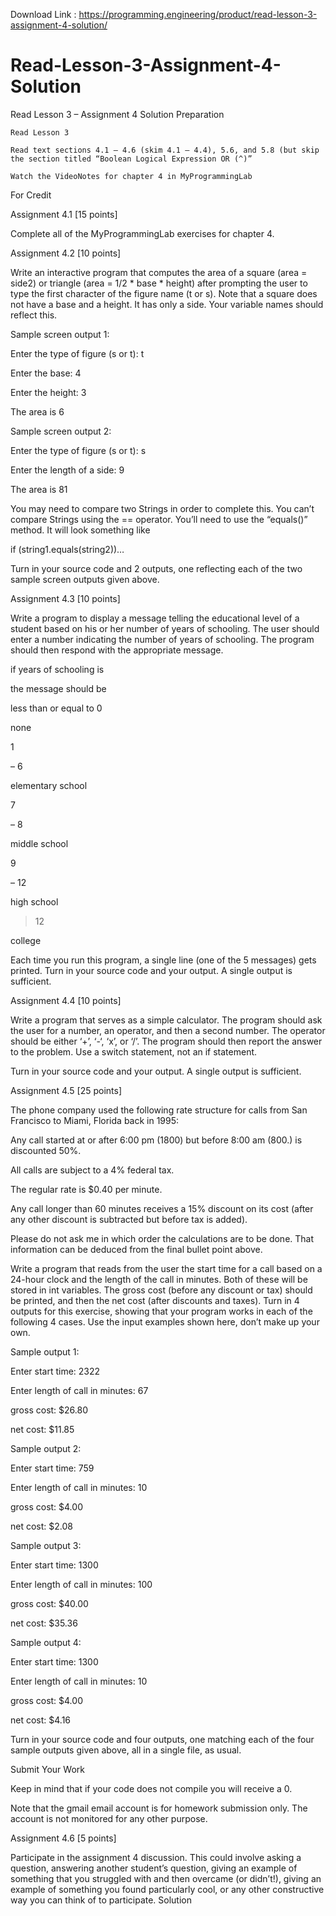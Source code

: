 Download Link : https://programming.engineering/product/read-lesson-3-assignment-4-solution/

# Read-Lesson-3-Assignment-4-Solution
Read Lesson 3 – Assignment 4 Solution
Preparation

    Read Lesson 3

    Read text sections 4.1 – 4.6 (skim 4.1 – 4.4), 5.6, and 5.8 (but skip the section titled “Boolean Logical Expression OR (^)”

    Watch the VideoNotes for chapter 4 in MyProgrammingLab

For Credit

Assignment 4.1 [15 points]

Complete all of the MyProgrammingLab exercises for chapter 4.

Assignment 4.2 [10 points]

Write an interactive program that computes the area of a square (area = side2) or triangle (area = 1/2 * base * height) after prompting the user to type the first character of the figure name (t or s). Note that a square does not have a base and a height. It has only a side. Your variable names should reflect this.

Sample screen output 1:

Enter the type of figure (s or t): t

Enter the base: 4

Enter the height: 3

The area is 6

Sample screen output 2:

Enter the type of figure (s or t): s

Enter the length of a side: 9

The area is 81

You may need to compare two Strings in order to complete this. You can’t compare Strings using the == operator. You’ll need to use the “equals()” method. It will look something like

if (string1.equals(string2))…

Turn in your source code and 2 outputs, one reflecting each of the two sample screen outputs given above.

Assignment 4.3 [10 points]

Write a program to display a message telling the educational level of a student based on his or her number of years of schooling. The user should enter a number indicating the number of years of schooling. The program should then respond with the appropriate message.

	

if years of schooling is
	

the message should be

less than or equal to 0
	

none

1
	

– 6
	

elementary school

7
	

– 8
	

middle school

9
	

– 12
	

high school

> 12
	

college

Each time you run this program, a single line (one of the 5 messages) gets printed. Turn in your source code and your output. A single output is sufficient.

Assignment 4.4 [10 points]

Write a program that serves as a simple calculator. The program should ask the user for a number, an operator, and then a second number. The operator should be either ‘+’, ‘-‘, ‘x’, or ‘/’. The program should then report the answer to the problem. Use a switch statement, not an if statement.

Turn in your source code and your output. A single output is sufficient.

Assignment 4.5 [25 points]

The phone company used the following rate structure for calls from San Francisco to Miami, Florida back in 1995:

Any call started at or after 6:00 pm (1800) but before 8:00 am (800.) is discounted 50%.

All calls are subject to a 4% federal tax.

The regular rate is $0.40 per minute.

Any call longer than 60 minutes receives a 15% discount on its cost (after any other discount is subtracted but before tax is added).

Please do not ask me in which order the calculations are to be done. That information can be deduced from the final bullet point above.

Write a program that reads from the user the start time for a call based on a 24-hour clock and the length of the call in minutes. Both of these will be stored in int variables. The gross cost (before any discount or tax) should be printed, and then the net cost (after discounts and taxes). Turn in 4 outputs for this exercise, showing that your program works in each of the following 4 cases. Use the input examples shown here, don’t make up your own.

Sample output 1:

Enter start time: 2322

Enter length of call in minutes: 67

gross cost: $26.80

net cost: $11.85

Sample output 2:

Enter start time: 759

Enter length of call in minutes: 10

gross cost: $4.00

net cost: $2.08

Sample output 3:

Enter start time: 1300

Enter length of call in minutes: 100

gross cost: $40.00

net cost: $35.36

Sample output 4:

Enter start time: 1300

Enter length of call in minutes: 10

gross cost: $4.00

net cost: $4.16

Turn in your source code and four outputs, one matching each of the four sample outputs given above, all in a single file, as usual.

Submit Your Work

Keep in mind that if your code does not compile you will receive a 0.

Note that the gmail email account is for homework submission only. The account is not monitored for any other purpose.

Assignment 4.6 [5 points]

Participate in the assignment 4 discussion. This could involve asking a question, answering another student’s question, giving an example of something that you struggled with and then overcame (or didn’t!), giving an example of something you found particularly cool, or any other constructive way you can think of to participate.
Solution
